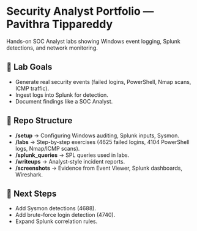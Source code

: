 # Security Analyst Portfolio — Pavithra Tippareddy

Hands-on SOC Analyst labs showing Windows event logging, Splunk detections, and network monitoring.

## 🔹 Lab Goals
- Generate real security events (failed logins, PowerShell, Nmap scans, ICMP traffic).
- Ingest logs into Splunk for detection.
- Document findings like a SOC Analyst.

## 🔹 Repo Structure
- **/setup** → Configuring Windows auditing, Splunk inputs, Sysmon.
- **/labs** → Step-by-step exercises (4625 failed logins, 4104 PowerShell logs, Nmap/ICMP scans).
- **/splunk_queries** → SPL queries used in labs.
- **/writeups** → Analyst-style incident reports.
- **/screenshots** → Evidence from Event Viewer, Splunk dashboards, Wireshark.

## 🔹 Next Steps
- Add Sysmon detections (4688).
- Add brute-force login detection (4740).
- Expand Splunk correlation rules.
